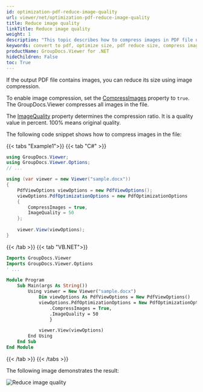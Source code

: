 ```yaml
---
id: optimization-pdf-reduce-image-quality
url: viewer/net/optimization-pdf-reduce-image-quality
title: Reduce image quality
linkTitle: Reduce image quality
weight: 1
description: "This topic describes how to compress images in PDF file using the GroupDocs.Viewer .NET API (C#)."
keywords: convert to pdf, optimize size, pdf reduce size, compress images
productName: GroupDocs.Viewer for .NET
hideChildren: False
toc: True
---
```


If the output PDF file contains images, you can reduce its size using image compression.

To enable image compression, set the [CompressImages](https://reference.groupdocs.com/viewer/net/groupdocs.viewer.options/pdfoptimizationoptions/compressimages/) property to `true`. The GroupDocs.Viewer compresses all images in the file.

The [ImageQuality](https://reference.groupdocs.com/viewer/net/groupdocs.viewer.options/pdfoptimizationoptions/imagequality/) property determines the compression ratio. It is a quality value in percent. 100% means original quality.

The following code snippet shows how to compress images in the file:

{{< tabs "Example1">}}
{{< tab "C#" >}}
```csharp
using GroupDocs.Viewer;
using GroupDocs.Viewer.Options;
// ...

using (var viewer = new Viewer("sample.docx"))
{
    PdfViewOptions viewOptions = new PdfViewOptions();
    viewOptions.PdfOptimizationOptions = new PdfOptimizationOptions
    {
        CompressImages = true,
        ImageQuality = 50
    };
     
    viewer.View(viewOptions);
}
```
{{< /tab >}}
{{< tab "VB.NET">}}
```vb
Imports GroupDocs.Viewer
Imports GroupDocs.Viewer.Options
' ...

Module Program
    Sub Main(args As String())
        Using viewer = New Viewer("sample.docx")
            Dim viewOptions As PdfViewOptions = New PdfViewOptions()
            viewOptions.PdfOptimizationOptions = New PdfOptimizationOptions With {
                .CompressImages = True,
                .ImageQuality = 50
                }

            viewer.View(viewOptions)
        End Using
    End Sub
End Module
```
{{< /tab >}}
{{< /tabs >}}

The following image demonstrates the result:

![Reduce image quality](/viewer/net/images/developer-guide/pdf-rendering/optimization/optimization-pdf-reduce-image-quality.png)
